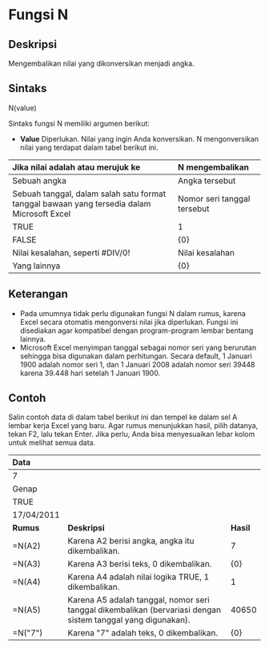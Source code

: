 # Fungsi N

## Deskripsi

Mengembalikan nilai yang dikonversikan menjadi angka.

## Sintaks

N\(value\)

Sintaks fungsi N memiliki argumen berikut:

* **Value**    Diperlukan. Nilai yang ingin Anda konversikan. N mengonversikan nilai yang terdapat dalam tabel berikut ini.

| **Jika nilai adalah atau merujuk ke** | **N mengembalikan** |
| :--- | :--- |
| Sebuah angka | Angka tersebut |
| Sebuah tanggal, dalam salah satu format tanggal bawaan yang tersedia dalam Microsoft Excel | Nomor seri tanggal tersebut |
| TRUE | 1 |
| FALSE | {0} |
| Nilai kesalahan, seperti \#DIV/0! | Nilai kesalahan |
| Yang lainnya | {0} |

## Keterangan

* Pada umumnya tidak perlu digunakan fungsi N dalam rumus, karena Excel secara otomatis mengonversi nilai jika diperlukan. Fungsi ini disediakan agar kompatibel dengan program-program lembar bentang lainnya.
* Microsoft Excel menyimpan tanggal sebagai nomor seri yang berurutan sehingga bisa digunakan dalam perhitungan. Secara default, 1 Januari 1900 adalah nomor seri 1, dan 1 Januari 2008 adalah nomor seri 39448 karena 39.448 hari setelah 1 Januari 1900.

## Contoh

Salin contoh data di dalam tabel berikut ini dan tempel ke dalam sel A lembar kerja Excel yang baru. Agar rumus menunjukkan hasil, pilih datanya, tekan F2, lalu tekan Enter. Jika perlu, Anda bisa menyesuaikan lebar kolom untuk melihat semua data.

| **Data** |  |  |
| :--- | :--- | :--- |
| 7 |  |  |
| Genap |  |  |
| TRUE |  |  |
| 17/04/2011 |  |  |
| **Rumus** | **Deskripsi** | **Hasil** |
| =N\(A2\) | Karena A2 berisi angka, angka itu dikembalikan. | 7 |
| =N\(A3\) | Karena A3 berisi teks, 0 dikembalikan. | {0} |
| =N\(A4\) | Karena A4 adalah nilai logika TRUE, 1 dikembalikan. | 1 |
| =N\(A5\) | Karena A5 adalah tanggal, nomor seri tanggal dikembalikan \(bervariasi dengan sistem tanggal yang digunakan\). | 40650 |
| =N\("7"\) | Karena "7" adalah teks, 0 dikembalikan. | {0} |

